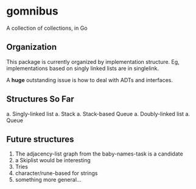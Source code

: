 # gomnibus
A collection of collections, in Go

## Organization
This package is currently organized by implementation structure. Eg, implementations based on singly linked lists are in singlelink. 

A __huge__ outstanding issue is how to deal with ADTs and interfaces.

## Structures So Far
 a. Singly-linked list
  a. Stack
  a. Stack-based Queue
 a. Doubly-linked list
  a. Queue
  
## Future structures
 1. The adjacency-list graph from the baby-names-task is a candidate
 1. a Skiplist would be interesting
 1. Tries
  1. character/rune-based for strings
  1. something more general...
